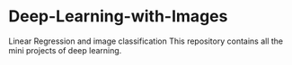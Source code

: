 # Deep-Learning-with-Images
Linear Regression and image classification
This repository contains all the mini projects of deep learning.
